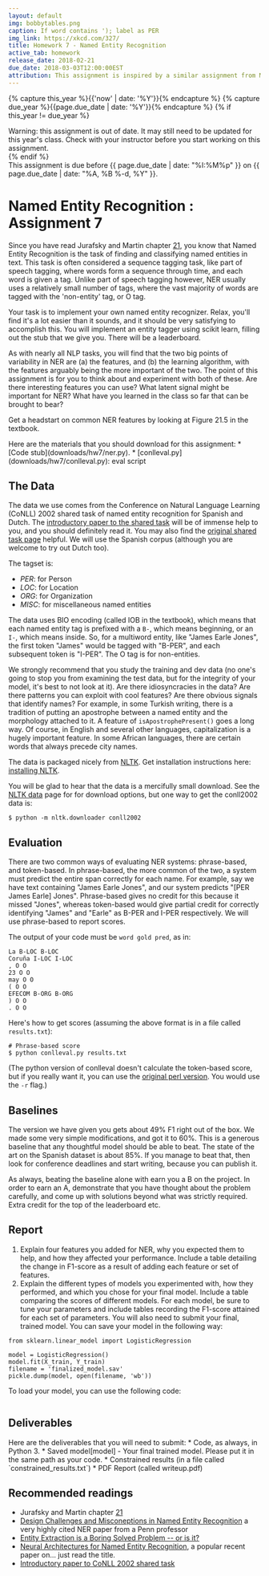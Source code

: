 ```yaml
---
layout: default
img: bobbytables.png
caption: If word contains '); label as PER
img_link: https://xkcd.com/327/   
title: Homework 7 - Named Entity Recognition
active_tab: homework
release_date: 2018-02-21
due_date: 2018-03-03T12:00:00EST
attribution: This assignment is inspired by a similar assignment from Michael Elhadad's [NLP class](https://www.cs.bgu.ac.il/~elhadad/nlp17.html) at Ben-Gurion University of the Negev. Stephen Mayhew developed this homework assignment for UPenn's CIS 530 class in Spring 2018.
---
```


<!-- Check whether the assignment is up to date -->
{% capture this_year %}{{'now' | date: '%Y'}}{% endcapture %}
{% capture due_year %}{{page.due_date | date: '%Y'}}{% endcapture %}
{% if this_year != due_year %} 
<div class="alert alert-danger">
Warning: this assignment is out of date.  It may still need to be updated for this year's class.  Check with your instructor before you start working on this assignment.
</div>
{% endif %}
<!-- End of check whether the assignment is up to date -->

<div class="alert alert-info">
This assignment is due before {{ page.due_date | date: "%I:%M%p" }} on {{ page.due_date | date: "%A, %B %-d, %Y" }}.
</div>

Named Entity Recognition <span class="text-muted">: Assignment 7</span>
=============================================================


Since you have read Jurafsky and Martin chapter [21](https://web.stanford.edu/~jurafsky/slp3/21.pdf), you know that Named Entity Recognition is the task of finding and classifying named entities in text. This task is often considered a sequence tagging task, like part of speech tagging, where words form a sequence through time, and each word is given a tag. Unlike part of speech tagging however, NER usually uses a relatively small number of tags, where the vast majority of words are tagged with the 'non-entity' tag, or O tag.

Your task is to implement your own named entity recognizer. Relax, you'll find it's a lot easier than it sounds, and it should be very satisfying to accomplish this. You will implement an entity tagger using scikit learn, filling out the stub that we give you. There will be a leaderboard.

As with nearly all NLP tasks, you will find that the two big points of variability in NER are (a) the features, and (b) the learning algorithm, with the features arguably being the more important of the two. The point of this assignment is for you to think about and experiment with both of these. Are there interesting features you can use? What latent signal might be important for NER? What have you learned in the class so far that can be brought to bear?

Get a headstart on common NER features by looking at Figure 21.5 in the textbook. 

<div class="alert alert-info" markdown="1">
Here are the materials that you should download for this assignment:
* [Code stub](downloads/hw7/ner.py).
* [conlleval.py](downloads/hw7/conlleval.py): eval script
</div>


## The Data

The data we use comes from the Conference on Natural Language Learning (CoNLL) 2002 shared task of named entity recognition for Spanish and Dutch. The [introductory paper to the shared task](http://www.aclweb.org/anthology/W02-2024) will be of immense help to you, and you should definitely read it. You may also find the [original shared task page](https://www.clips.uantwerpen.be/conll2002/ner/) helpful. We will use the Spanish corpus (although you are welcome to try out Dutch too).  

The tagset is:
* *PER*: for Person
* *LOC*: for Location
* *ORG*: for Organization
* *MISC*: for miscellaneous named entities

The data uses BIO encoding (called IOB in the textbook), which means that each named entity tag is prefixed with a `B-`, which means beginning, or an `I-`, which means inside. So, for a multiword entity, like "James Earle Jones", the first token "James" would be tagged with "B-PER", and each subsequent token is "I-PER". The O tag is for non-entities.

We strongly recommend that you study the training and dev data (no one's going to stop you from examining the test data, but for the integrity of your model, it's best to not look at it). Are there idiosyncracies in the data? Are there patterns you can exploit with cool features? Are there obvious signals that identify names? For example, in some Turkish writing, there is a tradition of putting an apostrophe between a named entity and the morphology attached to it. A feature of `isApostrophePresent()` goes a long way. Of course, in English and several other languages, capitalization is a hugely important feature. In some African languages, there are certain words that always precede city names. 

The data is packaged nicely from [NLTK](http://www.nltk.org/). Get installation instructions here: [installing NLTK](http://www.nltk.org/install.html).

You will be glad to hear that the data is a mercifully small download. See the [NLTK data](http://www.nltk.org/data) page for for download options, but one way to get the conll2002 data is:

```
$ python -m nltk.downloader conll2002
```


## Evaluation

There are two common ways of evaluating NER systems: phrase-based, and token-based. In phrase-based, the more common of the two, a system must predict the entire span correctly for each name. For example, say we have text containing "James Earle Jones", and our system predicts "[PER James Earle] Jones". Phrase-based gives no credit for this because it missed "Jones", whereas token-based would give partial credit for correctly identifying "James" and "Earle" as B-PER and I-PER respectively. We will use phrase-based to report scores.

The output of your code must be `word gold pred`, as in:
```
La B-LOC B-LOC
Coruña I-LOC I-LOC
, O O
23 O O
may O O
( O O
EFECOM B-ORG B-ORG
) O O
. O O
```

Here's how to get scores (assuming the above format is in a file called `results.txt`):

```
# Phrase-based score
$ python conlleval.py results.txt
```

(The python version of conlleval doesn't calculate the token-based score, but if you really want it, you can use the [original perl version](https://www.clips.uantwerpen.be/conll2000/chunking/output.html). You would use the `-r` flag.)


## Baselines

The version we have given you gets about 49% F1 right out of the box. We made some very simple modifications, and got it to 60%. This is a generous baseline that any thoughtful model should be able to beat. The state of the art on the Spanish dataset is about 85%. If you manage to beat that, then look for conference deadlines and start writing, because you can publish it.  

As always, beating the baseline alone with earn you a B on the project. In order to earn an A, demonstrate that you have thought about the problem carefully, and come up with solutions beyond what was strictly required. Extra credit for the top of the leaderboard etc.

## Report

1. Explain four features you added for NER, why you expected them to help, and how they affected your performance. Include a table detailing the change in F1-score as a result of adding each feature or set of features.
2. Explain the different types of models you experimented with, how they performed, and which you chose for your final model. Include a table comparing the scores of different models. For each model, be sure to tune your parameters and include tables recording the F1-score attained for each set of parameters. You will also need to submit your final, trained model. You can save your model in the following way:

```import pickle
from sklearn.linear_model import LogisticRegression

model = LogisticRegression()
model.fit(X_train, Y_train)
filename = 'finalized_model.sav'
pickle.dump(model, open(filename, 'wb'))
```

To load your model, you can use the following code:

```loaded_model = pickle.load(open(filename, 'rb'))
```


## Deliverables 
<div class="alert alert-warning" markdown="1">
Here are the deliverables that you will need to submit:
* Code, as always, in Python 3.
* Saved model[model] - Your final trained model. Please put it in the same path as your code.
* Constrained results (in a file called `constrained_results.txt`)
* PDF Report (called writeup.pdf)
</div>



## Recommended readings
* Jurafsky and Martin chapter [21](https://web.stanford.edu/~jurafsky/slp3/21.pdf)
* [Design Challenges and Misconeptions in Named Entity Recognition](http://cogcomp.org/papers/RatinovRo09.pdf) a very highly cited NER paper from a Penn professor
* [Entity Extraction is a Boring Solved Problem -- or is it?](https://aclanthology.info/pdf/N/N07/N07-2046.pdf)
* [Neural Architectures for Named Entity Recognition](https://arxiv.org/abs/1603.01360), a popular recent paper on... just read the title.
* [Introductory paper to CoNLL 2002 shared task](http://www.aclweb.org/anthology/W02-2024)

